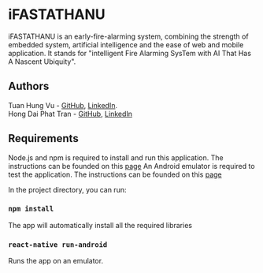 iFASTATHANU
===========
iFASTATHANU is an early-fire-alarming system, combining the strength of embedded system, artificial intelligence and the ease of web and mobile application. It stands for "intelligent Fire Alarming SysTem with AI That Has A Nascent Ubiquity".

Authors
---------
Tuan Hung Vu - [GitHub](https://github.com/hungvutuan), [LinkedIn](https://www.linkedin.com/in/tuan-hung-vu-734349192/).\
Hong Dai Phat Tran - [GitHub](https://github.com/costelo789), [LinkedIn](https://www.linkedin.com/in/phat-tran-hong-dai-2697b2198/)

Requirements
------------
Node.js and npm is required to install and run this application. The instructions can be founded on this [page](https://www.liquidweb.com/kb/install-react-js-windows/) 
An Android emulator is required to test the application. The instructions can be founded on this [page](https://www.tutorialspoint.com/react_native/react_native_environment_setup.htm)

In the project directory, you can run:

### `npm install`

The app will automatically install all the required libraries

### `react-native run-android`

Runs the app on an emulator.<br />
